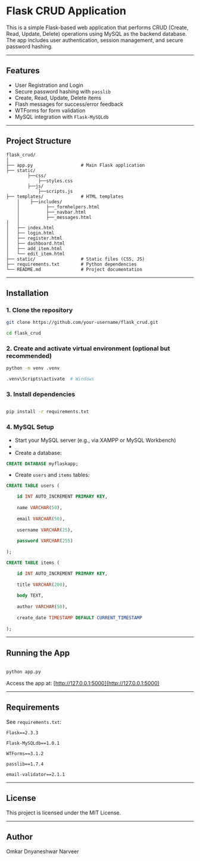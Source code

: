 # Flask CRUD Application

This is a simple Flask-based web application that performs CRUD (Create, Read, Update, Delete) operations using MySQL as the backend database. The app includes user authentication, session management, and secure password hashing.

---

## Features

* User Registration and Login
* Secure password hashing with `passlib`
* Create, Read, Update, Delete items
* Flash messages for success/error feedback
* WTForms for form validation
* MySQL integration with `Flask-MySQLdb`

---

## Project Structure

```
flask_crud/
│
├── app.py                  # Main Flask application
├── static/            
        ├──css/
            ├──styles.css
        ├──js/
            ├──scripts.js
├── templates/              # HTML templates
    │    ├──includes/
    │          ├──_formhelpers.html
    │          ├──_navbar.html
    │          ├──_messages.html
│   │
│   ├── index.html
│   ├── login.html
│   ├── register.html
│   ├── dashboard.html
│   ├── add_item.html
│   └── edit_item.html
├── static/                 # Static files (CSS, JS)
├── requirements.txt        # Python dependencies
└── README.md               # Project documentation
```

---

## Installation

### 1. Clone the repository

```bash
git clone https://github.com/your-username/flask_crud.git

cd flask_crud
```

### 2. Create and activate virtual environment (optional but recommended)

```bash
python -m venv .venv

.venv\Scripts\activate  # Windows
```

### 3. Install dependencies

```bash

pip install -r requirements.txt
```

### 4. MySQL Setup

* Start your MySQL server (e.g., via XAMPP or MySQL Workbench)
* 
* Create a database:

```sql
CREATE DATABASE myflaskapp;
```

* Create `users` and `items` tables:

```sql
CREATE TABLE users (

    id INT AUTO_INCREMENT PRIMARY KEY,
    
    name VARCHAR(50),
    
    email VARCHAR(50),
    
    username VARCHAR(25),
    
    password VARCHAR(255)
    
);

CREATE TABLE items (

    id INT AUTO_INCREMENT PRIMARY KEY,
    
    title VARCHAR(200),
    
    body TEXT,
    
    author VARCHAR(50),
    
    create_date TIMESTAMP DEFAULT CURRENT_TIMESTAMP
    
);
```

---

## Running the App

```bash

python app.py
```

Access the app at: [http://127.0.0.1:5000](http://127.0.0.1:5000)

---

## Requirements

See `requirements.txt`:

```
Flask==2.3.3

Flask-MySQLdb==1.0.1

WTForms==3.1.2

passlib==1.7.4

email-validator==2.1.1
```


---

## License

This project is licensed under the MIT License.

---

## Author

Omkar Dnyaneshwar Narveer
